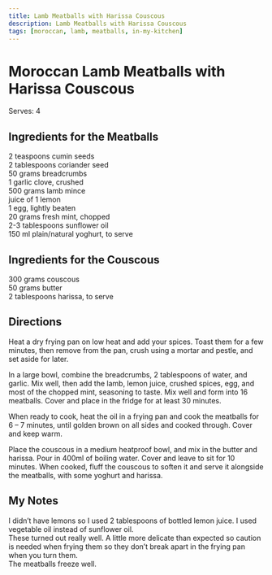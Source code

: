 ```yaml
---
title: Lamb Meatballs with Harissa Couscous
description: Lamb Meatballs with Harissa Couscous
tags: [moroccan, lamb, meatballs, in-my-kitchen]
---
```


# Moroccan Lamb Meatballs with Harissa Couscous
Serves: 4

## Ingredients for the Meatballs
2 teaspoons cumin seeds  
2 tablespoons coriander seed  
50 grams breadcrumbs  
1 garlic clove, crushed  
500 grams lamb mince  
juice of 1 lemon  
1 egg, lightly beaten  
20 grams fresh mint, chopped  
2-3 tablespoons sunflower oil  
150 ml plain/natural yoghurt, to serve

## Ingredients for the Couscous
300 grams couscous  
50 grams butter  
2 tablespoons harissa, to serve

## Directions 
Heat a dry frying pan on low heat and add your spices. Toast them for a few minutes, then remove from the pan, crush using a mortar and pestle, and set aside for later.

In a large bowl, combine the breadcrumbs, 2 tablespoons of water, and garlic. Mix well, then add the lamb, lemon juice, crushed spices, egg, and most of the chopped mint, seasoning to taste. Mix well and form into 16 meatballs. Cover and place in the fridge for at least 30 minutes.

When ready to cook, heat the oil in a frying pan and cook the meatballs for 6 – 7 minutes, until golden brown on all sides and cooked through. Cover and keep warm.

Place the couscous in a medium heatproof bowl, and mix in the butter and harissa. Pour in 400ml of boiling water. Cover and leave to sit for 10 minutes. When cooked, fluff the couscous to soften it and serve it alongside the meatballs, with some yoghurt and harissa.

## My Notes
I didn’t have lemons so I used 2 tablespoons of bottled lemon juice. I used vegetable oil instead of sunflower oil.  
These turned out really well. A little more delicate than expected so caution is needed when frying them so they don’t break apart in the frying pan when you turn them.  
The meatballs freeze well.